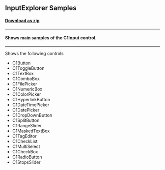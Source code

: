 ## InputExplorer Samples
#### [Download as zip](https://grapecity.github.io/DownGit/#/home?url=https://github.com/GrapeCity/ComponentOne-WPF-Samples/tree/master/NET_9/Input/InputExplorer)
____
#### Shows main samples of the C1Input control.
____
Shows the following controls

* C1Button
* C1ToggleButton
* C1TextBox
* C1ComboBox
* C1FilePicker
* C1NumericBox
* C1ColorPicker
* C1HyperlinkButton
* C1DateTimePicker
* C1DatePicker
* C1DropDownButton
* C1SplitButton
* C1RangeSlider
* C1MaskedTextBox
* C1TagEditor
* C1CheckList
* C1MultiSelect
* C1CheckBox
* C1RadioButton
* C1StopsSlider
